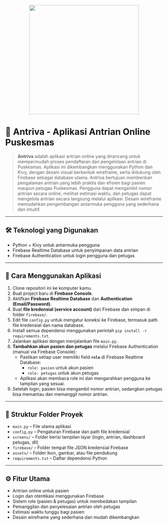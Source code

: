 <p align="center"><img src="https://imgur.com/CDyCXhR.png" width="350"></p>

# 🏥 Antriva - Aplikasi Antrian Online Puskesmas

> **Antriva** adalah aplikasi antrian online yang dirancang untuk mempermudah proses pendaftaran dan pengelolaan antrian di Puskesmas. Aplikasi ini dikembangkan menggunakan Python dan Kivy, dengan desain visual berbentuk wireframe, serta didukung oleh Firebase sebagai database utama. Antriva bertujuan memberikan pengalaman antrian yang lebih praktis dan efisien bagi pasien maupun petugas Puskesmas. Pengguna dapat mengambil nomor antrian secara online, melihat estimasi waktu, dan petugas dapat mengelola antrian secara langsung melalui aplikasi. Desain wireframe memudahkan pengembangan antarmuka pengguna yang sederhana dan intuitif.

---

## 🛠 Teknologi yang Digunakan

- Python + Kivy untuk antarmuka pengguna  
- Firebase Realtime Database untuk penyimpanan data antrian  
- Firebase Authentication untuk login pengguna dan petugas  

---

## 📌 Cara Menggunakan Aplikasi

1. Clone repositori ini ke komputer kamu.  
2. Buat project baru di **Firebase Console**.  
3. Aktifkan **Firebase Realtime Database** dan **Authentication (Email/Password)**.  
4. Buat **file kredensial (service account)** dari Firebase dan simpan di folder `firebase/`.  
5. Edit file `config.py` untuk mengatur koneksi ke Firebase, termasuk path file kredensial dan nama database.  
6. Install semua dependensi menggunakan perintah `pip install -r requirements.txt`.  
7. Jalankan aplikasi dengan menjalankan file `main.py`.  
8. **Tambahkan akun pasien dan petugas** melalui Firebase Authentication (manual via Firebase Console):  
   - Pastikan setiap user memiliki field **`role`** di Firebase Realtime Database:  
     - `role: pasien` untuk akun pasien  
     - `role: petugas` untuk akun petugas  
   - Aplikasi akan membaca role ini dan mengarahkan pengguna ke tampilan yang sesuai.  
9. Setelah login, pasien bisa mengambil nomor antrian, sedangkan petugas bisa memantau dan memanggil nomor antrian.

---

## 📂 Struktur Folder Proyek

- `main.py` – File utama aplikasi  
- `config.py` – Pengaturan Firebase dan path file kredensial  
- `screens/` – Folder berisi tampilan layar (login, antrian, dashboard petugas, dll)  
- `firebase/` – Folder tempat file JSON kredensial Firebase  
- `assets/` – Folder ikon, gambar, atau file pendukung  
- `requirements.txt` – Daftar dependensi Python  

---

## ⚙️ Fitur Utama

- Antrian online untuk pasien  
- Login dan otentikasi menggunakan Firebase  
- Sistem role (pasien & petugas) untuk membedakan tampilan  
- Pemanggilan dan penyelesaian antrian oleh petugas  
- Estimasi waktu tunggu bagi pasien  
- Desain wireframe yang sederhana dan mudah dikembangkan  
